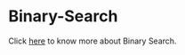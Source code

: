 # Binary-Search
Click [here](https://www.geeksforgeeks.org/binary-search/) to know more about Binary Search.
